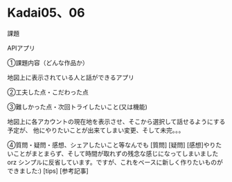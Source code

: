 # Kadai05、06


課題　

APIアプリ

①課題内容（どんな作品か）

地図上に表示されている人と話ができるアプリ

②工夫した点・こだわった点


③難しかった点・次回トライしたいこと(又は機能)

地図上に各アカウントの現在地を表示させ、そこから選択して話せるようにする予定が、
他にやりたいことが出来てしまい変更、そして未完。。。


④質問・疑問・感想、シェアしたいこと等なんでも
[質問]
[疑問]
[感想]やりたいことがまとまらず、そして時間が取れずの残念な感じになってしまいましたorz
シンプルに反省しています。ですが、これをベースに新しく作りたいものができました:)
[tips]
[参考記事]
